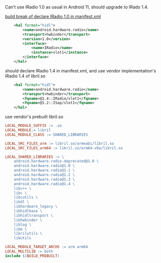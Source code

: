 Can't use IRadio 1.0 as usual in Android 11, should upgrade to IRado 1.4.

[build break of declare IRadio 1.0 in manifest.xml](./make.log)
``` xml
    <hal format="hidl">
        <name>android.hardware.radio</name>
        <transport>hwbinder</transport>
        <version>1.0</version>
        <interface>
            <name>IRadio</name>
            <instance>slot1</instance>
        </interface>
    </hal>
```

should declare IRadio 1.4 in manifest.xml, and use vendor implementation's IRadio 1.4 of libril.so
``` xml
    <hal format="hidl">
        <name>android.hardware.radio</name>
        <transport>hwbinder</transport>
        <fqname>@1.4::IRadio/slot1</fqname>
        <fqname>@1.2::ISap/slot1</fqname>
    </hal>
```
use vendor's prebuilt libril.so
``` Makefile
LOCAL_MODULE_SUFFIX := .so
LOCAL_MODULE:= libril
LOCAL_MODULE_CLASS := SHARED_LIBRARIES

LOCAL_SRC_FILES_arm := libril.so/armeabi/libril.so
LOCAL_SRC_FILES_arm64 := libril.so/arm64-v8a/libril.so

LOCAL_SHARED_LIBRARIES := \
    android.hardware.radio.deprecated@1.0 \
    android.hardware.radio@1.0 \
    android.hardware.radio@1.1 \
    android.hardware.radio@1.2 \
    android.hardware.radio@1.3 \
    android.hardware.radio@1.4 \
    libc++ \
    libc \
    libcutils \
    libdl \
    libhardware_legacy \
    libhidlbase \
    libhidltransport \
    libhwbinder \
    liblog \
    libm \
    librilutils \
    libutils

LOCAL_MODULE_TARGET_ARCHS := arm arm64
LOCAL_MULTILIB := both
include $(BUILD_PREBUILT)
```